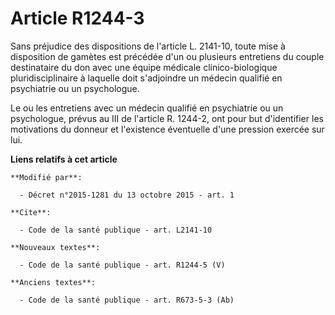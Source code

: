 # Article R1244-3

Sans préjudice des dispositions de l'article L. 2141-10, toute mise à disposition de gamètes est précédée d'un ou plusieurs
entretiens du couple destinataire du don avec une équipe médicale clinico-biologique pluridisciplinaire à laquelle doit
s'adjoindre un médecin qualifié en psychiatrie ou un psychologue.

Le ou les entretiens avec un médecin qualifié en psychiatrie ou un psychologue, prévus au III de l'article R. 1244-2, ont
pour but d'identifier les motivations du donneur et l'existence éventuelle d'une pression exercée sur lui.

**Liens relatifs à cet article**

	**Modifié par**:

	  - Décret n°2015-1281 du 13 octobre 2015 - art. 1

	**Cite**:

	  - Code de la santé publique - art. L2141-10

	**Nouveaux textes**:

	  - Code de la santé publique - art. R1244-5 (V)

	**Anciens textes**:

	  - Code de la santé publique - art. R673-5-3 (Ab)
